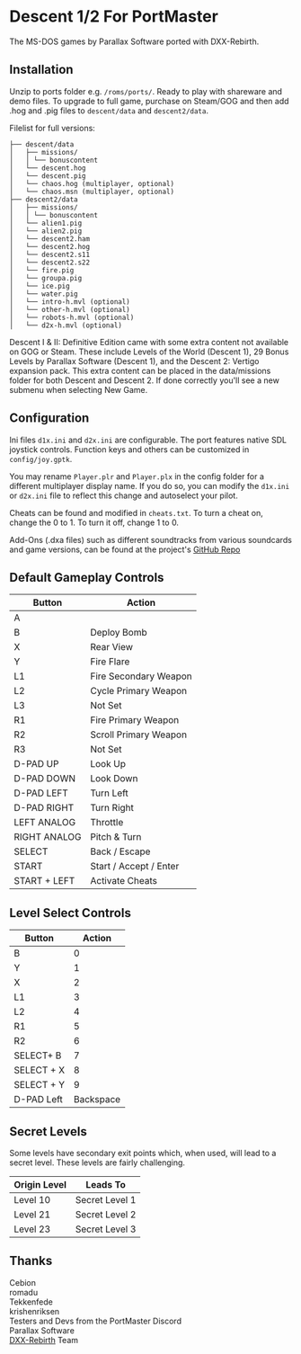 # Descent 1/2 For PortMaster
The MS-DOS games by Parallax Software ported with DXX-Rebirth.

## Installation
Unzip to ports folder e.g. `/roms/ports/`. Ready to play with shareware and demo files. To upgrade to full game, purchase on Steam/GOG and then add .hog and .pig files to `descent/data` and `descent2/data`.

Filelist for full versions:
```
├── descent/data  
│   ├── missions/    
│   │ └── bonuscontent   
│   └── descent.hog  
│   └── descent.pig  
│   └── chaos.hog (multiplayer, optional)  
│   └── chaos.msn (multiplayer, optional)  
├── descent2/data  
│   ├── missions/    
│   │ └── bonuscontent   
│   └── alien1.pig  
│   └── alien2.pig  
│   └── descent2.ham  
│   └── descent2.hog  
│   └── descent2.s11  
│   └── descent2.s22  
│   └── fire.pig  
│   └── groupa.pig  
│   └── ice.pig  
│   └── water.pig  
│   └── intro-h.mvl (optional)  
│   └── other-h.mvl (optional)  
│   └── robots-h.mvl (optional)  
│   └── d2x-h.mvl (optional)
```

Descent I & II: Definitive Edition came with some extra content not available on GOG or Steam. These include Levels of the World (Descent 1), 29 Bonus Levels by Parallax Software (Descent 1), and the Descent 2: Vertigo expansion pack. 
This extra content can be placed in the data/missions folder for both Descent and Descent 2. If done correctly you'll see a new submenu when selecting New Game.

## Configuration
Ini files `d1x.ini` and `d2x.ini` are configurable. The port features native SDL joystick controls. Function keys and others can be customized in `config/joy.gptk`.

You may rename `Player.plr` and `Player.plx` in the config folder for a different multiplayer display name. If you do so, you can modify the `d1x.ini` or `d2x.ini` file to reflect this change and autoselect your pilot.

Cheats can be found and modified in `cheats.txt`. To turn a cheat on, change the 0 to 1. To turn it off, change 1 to 0.

Add-Ons (.dxa files) such as different soundtracks from various soundcards and game versions, can be found at the project's [GitHub Repo](https://github.com/JeodC/Portmaster-Descent)

## Default Gameplay Controls
| Button | Action |
|--|--| 
|A||
|B|Deploy Bomb|
|X|Rear View|
|Y|Fire Flare|
|L1|Fire Secondary Weapon|
|L2|Cycle Primary Weapon|
|L3|Not Set|
|R1|Fire Primary Weapon|
|R2|Scroll Primary Weapon|
|R3|Not Set|
|D-PAD UP|Look Up|
|D-PAD DOWN|Look Down|
|D-PAD LEFT|Turn Left|
|D-PAD RIGHT|Turn Right|
|LEFT ANALOG|Throttle|
|RIGHT ANALOG|Pitch & Turn|
|SELECT|Back / Escape|
|START|Start / Accept / Enter|
|START + LEFT|Activate Cheats|

## Level Select Controls
| Button | Action |
|--|--| 
|B|0|
|Y|1|
|X|2|
|L1|3|
|L2|4|
|R1|5|
|R2|6|
|SELECT+  B|7|
|SELECT + X|8|
|SELECT + Y|9|
|D-PAD Left|Backspace|

## Secret Levels
Some levels have secondary exit points which, when used, will lead to a secret level. These levels are fairly challenging.

|Origin Level|Leads To|
|--|--|
|Level 10|Secret Level 1|
|Level 21|Secret Level 2|
|Level 23|Secret Level 3| 

## Thanks
Cebion  
romadu  
Tekkenfede  
krishenriksen  
Testers and Devs from the PortMaster Discord  
Parallax Software  
[DXX-Rebirth](https://www.dxx-rebirth.com) Team  
